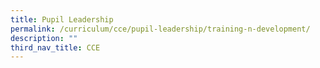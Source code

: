 ```yaml
---
title: Pupil Leadership
permalink: /curriculum/cce/pupil-leadership/training-n-development/
description: ""
third_nav_title: CCE
---
```

